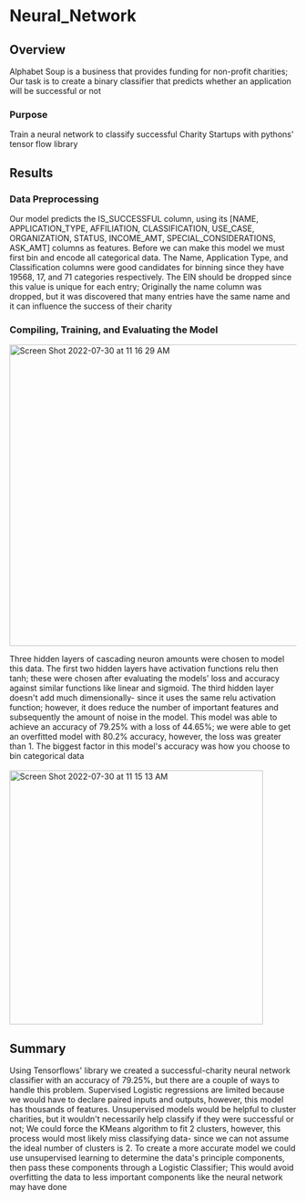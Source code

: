 # Neural_Network
## Overview
Alphabet Soup is a business that provides funding for non-profit charities; Our task is to create a binary classifier that predicts whether an application will be successful or not

### Purpose
Train a neural network to classify successful Charity Startups with pythons' tensor flow library

## Results
### Data Preprocessing
Our model predicts the IS_SUCCESSFUL column, using its [NAME,	APPLICATION_TYPE,	AFFILIATION,	CLASSIFICATION,	USE_CASE,	ORGANIZATION,	STATUS,	INCOME_AMT,	SPECIAL_CONSIDERATIONS,	ASK_AMT] columns as features. Before we can make this model we must first bin and encode all categorical data. The Name, Application Type, and Classification columns were good candidates for binning since they have 19568, 17, and 71 categories respectively. The EIN should be dropped since this value is unique for each entry; Originally the name column was dropped, but it was discovered that many entries have the same name and it can influence the success of their charity

### Compiling, Training, and Evaluating the Model

<img width="528" alt="Screen Shot 2022-07-30 at 11 16 29 AM" src="https://user-images.githubusercontent.com/79609464/181934503-6f764f92-1046-4368-a187-248b862439c2.png"><br/>

Three hidden layers of cascading neuron amounts were chosen to model this data. The first two hidden layers have activation functions relu then tanh; these were chosen after evaluating the models' loss and accuracy against similar functions like linear and sigmoid. The third hidden layer doesn't add much dimensionally- since it uses the same relu activation function; however, it does reduce the number of important features and subsequently the amount of noise in the model. This model was able to achieve an accuracy of 79.25% with a loss of 44.65%; we were able to get an overfitted model with 80.2% accuracy, however, the loss was greater than 1. The biggest factor in this model's accuracy was how you choose to bin categorical data<br /><br/>
<img width="445" alt="Screen Shot 2022-07-30 at 11 15 13 AM" src="https://user-images.githubusercontent.com/79609464/181934465-58879c40-73f8-467d-91b3-8b9d9261bc16.png">

## Summary
Using Tensorflows' library we created a successful-charity neural network classifier with an accuracy of 79.25%, but there are a couple of ways to handle this problem. Supervised Logistic regressions are limited because we would have to declare paired inputs and outputs, however, this model has thousands of features. Unsupervised models would be helpful to cluster charities, but it wouldn't necessarily help classify if they were successful or not; We could force the KMeans algorithm to fit 2 clusters, however, this process would most likely miss classifying data- since we can not assume the ideal number of clusters is 2. To create a more accurate model we could use unsupervised learning to determine the data's principle components, then pass these components through a Logistic Classifier; This would avoid overfitting the data to less important components like the neural network may have done
